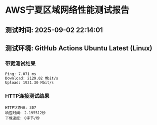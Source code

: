 # AWS宁夏区域网络性能测试报告
## 测试时间: 2025-09-02 22:14:01
## 测试环境: GitHub Actions Ubuntu Latest (Linux)

### 带宽测试结果
```
Ping: 7.071 ms
Download: 2129.02 Mbit/s
Upload: 1931.30 Mbit/s
```

### HTTP连接测试结果
```
HTTP状态码: 307
响应时间: 2.195512秒
下载速度: 0字节/秒
```

